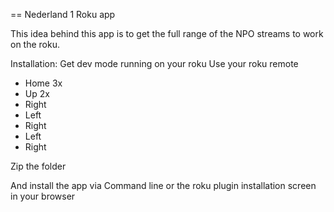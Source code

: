 == Nederland 1 Roku app

This idea behind this app is to get the full range of the NPO streams to work on the roku.

Installation:
Get dev mode running on your roku
Use your roku remote
* Home 3x
* Up 2x
* Right
* Left
* Right
* Left
* Right

Zip the folder

And install the app via Command line or the roku plugin installation screen in your browser